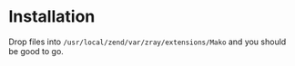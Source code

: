 # Installation

Drop files into `/usr/local/zend/var/zray/extensions/Mako` and you should be good to go.
